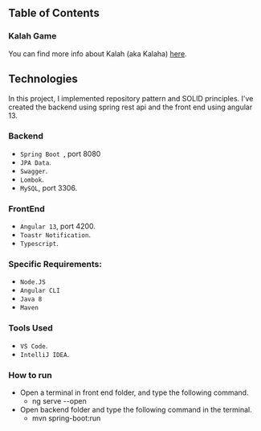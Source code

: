 ## Table of Contents
### Kalah Game
You can find more info about Kalah (aka Kalaha) [here](https://en.wikipedia.org/wiki/Kalah).

## Technologies
In this project, I implemented repository pattern and SOLID principles. I've created the backend using spring rest api and the front end using angular 13.

### Backend
* `Spring Boot `, port 8080
* `JPA Data`.
* `Swagger`.
* `Lombok`.
* `MySQL`, port 3306.
### FrontEnd
* `Angular 13`, port 4200.
* `Toastr Notification`.
* `Typescript`.


### Specific Requirements:
* `Node.JS`
* `Angular CLI`
* `Java 8`
* `Maven`

### Tools Used
* `VS Code`.
* `IntelliJ IDEA`.

### How to run
* Open a terminal in front end folder, and type the following command.
    * ng serve --open
* Open backend folder and type the following command in the terminal.
    * mvn spring-boot:run
